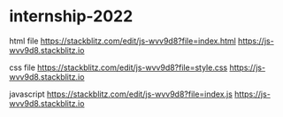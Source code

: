 # internship-2022
 
 html file
 https://stackblitz.com/edit/js-wvv9d8?file=index.html
 https://js-wvv9d8.stackblitz.io
 
 css file
 https://stackblitz.com/edit/js-wvv9d8?file=style.css
 https://js-wvv9d8.stackblitz.io
 
 javascript
 https://stackblitz.com/edit/js-wvv9d8?file=index.js
 https://js-wvv9d8.stackblitz.io
